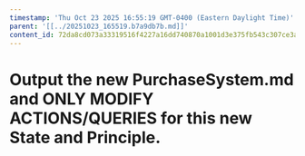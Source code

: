 ```yaml
---
timestamp: 'Thu Oct 23 2025 16:55:19 GMT-0400 (Eastern Daylight Time)'
parent: '[[../20251023_165519.b7a9db7b.md]]'
content_id: 72da8cd073a33319516f4227a16dd740870a1001d3e375fb543c307ce3aee39a
---
```


# Output the new PurchaseSystem.md and ONLY MODIFY ACTIONS/QUERIES for this new State and Principle.
